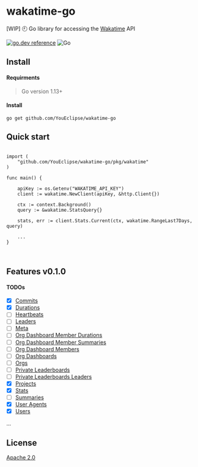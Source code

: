 # wakatime-go

[WIP] 🕘 Go library for accessing the [Wakatime](https://wakatime.com/developers#introduction) API

[![go.dev reference](https://img.shields.io/badge/go.dev-reference-007d9c?logo=go&logoColor=white&style=flat-square)](https://pkg.go.dev/github.com/YouEclipse/wakatime-go/pkg) ![Go](https://github.com/YouEclipse/wakatime-go/workflows/Go/badge.svg)

## Install

#### Requirments

> Go version 1.13+

#### Install

```
go get github.com/YouEclipse/wakatime-go
```

## Quick start

```golang

import (
	"github.com/YouEclipse/wakatime-go/pkg/wakatime"
)

func main() {

	apiKey := os.Getenv("WAKATIME_API_KEY")
	client := wakatime.NewClient(apiKey, &http.Client{})

	ctx := context.Background()
	query := &wakatime.StatsQuery{}

	stats, err := client.Stats.Current(ctx, wakatime.RangeLast7Days, query)

    ...
}



```

## Features v0.1.0

#### TODOs

- [x] [Commits](https://wakatime.com/developers#commits)
- [x] [Durations](https://wakatime.com/developers#durations)
- [ ] [Heartbeats](https://wakatime.com/developers#heartbeats)
- [ ] [Leaders](https://wakatime.com/developers#leaders)
- [ ] [Meta](https://wakatime.com/developers#meta)
- [ ] [Org Dashboard Member Durations](https://wakatime.com/developers#org_dashboard_member_durations)
- [ ] [Org Dashboard Member Summaries](https://wakatime.com/developers#org_dashboard_member_summaries)
- [ ] [Org Dashboard Members](https://wakatime.com/developers#org_dashboard_members)
- [ ] [Org Dashboards](https://wakatime.com/developers#org_dashboards)
- [ ] [Orgs](https://wakatime.com/developers#orgs)
- [ ] [Private Leaderboards](https://wakatime.com/developers#private_leaderboards)
- [ ] [Private Leaderboards Leaders](https://wakatime.com/developers#private_leaderboards_leaders)
- [x] [Projects](https://wakatime.com/developers#projects)
- [x] [Stats](https://wakatime.com/developers#stats)
- [ ] [Summaries](https://wakatime.com/developers#summaries)
- [x] [User Agents](https://wakatime.com/developers#user_agents)
- [x] [Users](https://wakatime.com/developers#users)

...

## License

[Apache 2.0](./LICENSE)
